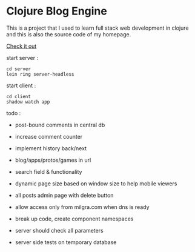 # Clojure Blog Engine

This is a project that I used to learn full stack web development in clojure and this is also the source code of my homepage.

[Check it out](http://milgra.com)

start server :

```
cd server
lein ring server-headless
```

start client :

```
cd client
shadow watch app
```

todo :

* post-bound comments in central db
* increase comment counter
* implement history back/next
* blog/apps/protos/games in url

* search field & functionality
* dynamic page size based on window size to help mobile viewers
* all posts admin page with delete button
* allow access only from milgra.com when dns is ready
* break up code, create component namespaces
* server should check all parameters
* server side tests on temporary database
